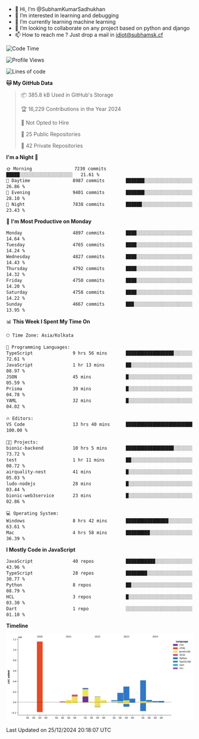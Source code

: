 - 👋 Hi, I’m @SubhamKumarSadhukhan
- 👀 I’m interested in learning and debugging
- 🌱 I’m currently learning machine learning
- 💞️ I’m looking to collaborate on any project based on python and django
- 📫 How to reach me ?
      Just drop a mail in idiot@subhamsk.cf

<!---
SubhamKumarSadhukhan/SubhamKumarSadhukhan is a ✨ special ✨ repository because its `README.md` (this file) appears on your GitHub profile.
You can click the Preview link to take a look at your changes.
--->


<!--START_SECTION:waka-->
![Code Time](http://img.shields.io/badge/Code%20Time-2%2C689%20hrs%2026%20mins-blue)

![Profile Views](http://img.shields.io/badge/Profile%20Views-0-blue)

![Lines of code](https://img.shields.io/badge/From%20Hello%20World%20I%27ve%20Written-2.9%20million%20lines%20of%20code-blue)

**🐱 My GitHub Data** 

> 📦 385.8 kB Used in GitHub's Storage 
 > 
> 🏆 16,229 Contributions in the Year 2024
 > 
> 🚫 Not Opted to Hire
 > 
> 📜 25 Public Repositories 
 > 
> 🔑 42 Private Repositories 
 > 
**I'm a Night 🦉** 

```text
🌞 Morning                7230 commits        █████░░░░░░░░░░░░░░░░░░░░   21.61 % 
🌆 Daytime                8987 commits        ███████░░░░░░░░░░░░░░░░░░   26.86 % 
🌃 Evening                9401 commits        ███████░░░░░░░░░░░░░░░░░░   28.10 % 
🌙 Night                  7838 commits        ██████░░░░░░░░░░░░░░░░░░░   23.43 % 
```
📅 **I'm Most Productive on Monday** 

```text
Monday                   4897 commits        ████░░░░░░░░░░░░░░░░░░░░░   14.64 % 
Tuesday                  4765 commits        ████░░░░░░░░░░░░░░░░░░░░░   14.24 % 
Wednesday                4827 commits        ████░░░░░░░░░░░░░░░░░░░░░   14.43 % 
Thursday                 4792 commits        ████░░░░░░░░░░░░░░░░░░░░░   14.32 % 
Friday                   4750 commits        ████░░░░░░░░░░░░░░░░░░░░░   14.20 % 
Saturday                 4758 commits        ████░░░░░░░░░░░░░░░░░░░░░   14.22 % 
Sunday                   4667 commits        ███░░░░░░░░░░░░░░░░░░░░░░   13.95 % 
```


📊 **This Week I Spent My Time On** 

```text
🕑︎ Time Zone: Asia/Kolkata

💬 Programming Languages: 
TypeScript               9 hrs 56 mins       ██████████████████░░░░░░░   72.61 % 
JavaScript               1 hr 13 mins        ██░░░░░░░░░░░░░░░░░░░░░░░   08.97 % 
JSON                     45 mins             █░░░░░░░░░░░░░░░░░░░░░░░░   05.59 % 
Prisma                   39 mins             █░░░░░░░░░░░░░░░░░░░░░░░░   04.78 % 
YAML                     32 mins             █░░░░░░░░░░░░░░░░░░░░░░░░   04.02 % 

🔥 Editors: 
VS Code                  13 hrs 40 mins      █████████████████████████   100.00 % 

🐱‍💻 Projects: 
bionic-backend           10 hrs 5 mins       ██████████████████░░░░░░░   73.72 % 
test                     1 hr 11 mins        ██░░░░░░░░░░░░░░░░░░░░░░░   08.72 % 
airquality-nest          41 mins             █░░░░░░░░░░░░░░░░░░░░░░░░   05.03 % 
ludo-nodejs              28 mins             █░░░░░░░░░░░░░░░░░░░░░░░░   03.44 % 
bionic-web3service       23 mins             █░░░░░░░░░░░░░░░░░░░░░░░░   02.86 % 

💻 Operating System: 
Windows                  8 hrs 42 mins       ████████████████░░░░░░░░░   63.61 % 
Mac                      4 hrs 58 mins       █████████░░░░░░░░░░░░░░░░   36.39 % 
```

**I Mostly Code in JavaScript** 

```text
JavaScript               40 repos            ███████████░░░░░░░░░░░░░░   43.96 % 
TypeScript               28 repos            ████████░░░░░░░░░░░░░░░░░   30.77 % 
Python                   8 repos             ██░░░░░░░░░░░░░░░░░░░░░░░   08.79 % 
HCL                      3 repos             █░░░░░░░░░░░░░░░░░░░░░░░░   03.30 % 
Dart                     1 repo              ░░░░░░░░░░░░░░░░░░░░░░░░░   01.10 % 
```



**Timeline**

![Lines of Code chart](https://raw.githubusercontent.com/SubhamKumarSadhukhan/SubhamKumarSadhukhan/main/assets/bar_graph.png)


 Last Updated on 25/12/2024 20:18:07 UTC
<!--END_SECTION:waka-->
